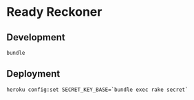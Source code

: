 # Ready Reckoner

## Development

    bundle

## Deployment

    heroku config:set SECRET_KEY_BASE=`bundle exec rake secret`
